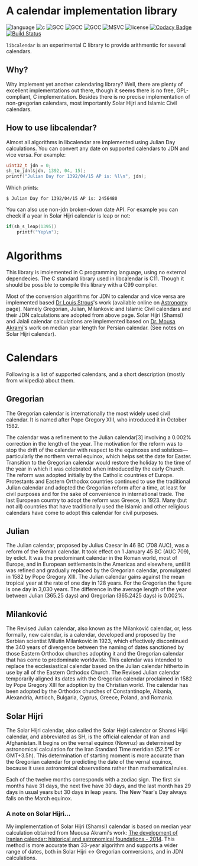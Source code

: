 # A calendar implementation library

![language](https://img.shields.io/badge/language-c-blue.svg)
![c](https://img.shields.io/badge/std-c99-blue.svg)
![GCC](https://img.shields.io/badge/GCC-5.4.0-blue.svg)
![GCC](https://img.shields.io/badge/GCC-4.9.3-blue.svg)
![GCC](https://img.shields.io/badge/GCC-4.8.5-blue.svg)
![MSVC](https://img.shields.io/badge/MSVC-14-red.svg)
![license](https://img.shields.io/badge/license-GPLv3-blue.svg)
[![Codacy Badge](https://api.codacy.com/project/badge/Grade/6d907409c4244a0cb1a5e67299672d57)](https://www.codacy.com/app/soroush/libcalendars?utm_source=github.com&amp;utm_medium=referral&amp;utm_content=soroush/libcalendars&amp;utm_campaign=Badge_Grade)
[![Build Status](https://travis-ci.org/soroush/libcalendars.svg?branch=dev)](https://travis-ci.org/soroush/libcalendars)

`libcalendar` is an experimental C library to provide arithmentic for several
calendars.

## Why?

Why implement yet another calendaring library? Well, there are plenty of
excellent implementations out there, though it seems there is no free,
GPL-compliant, C implementation. Besides there is no precise implementation
of non-gregorian calendars, most importantly Solar Hijri and Islamic Civil
calendars.

## How to use libcalendar?
Almost all algorithms in libcalendar are implemented using Julian Day
calculations. You can convert any date on supported calendars to JDN and vice
versa. For example:

```c
uint32_t jdn = 0;
sh_to_jdn(&jdn, 1392, 04, 15);
printf("Julian Day for 1392/04/15 AP is: %l\n", jdn);
```
Which prints:

```$ Julian Day for 1392/04/15 AP is: 2456480```

You can also use non-jdn broken-down date API. For example you
can check if a year in Solar Hijri calendar is leap or not:

```c
if(sh_s_leap(1395))
    printf("Yep\n");
```
# Algorithms

This library is imolemented in C programming language, using no external
dependecies. The C standard library used in libcalendar is C11. Though it should
be possible to compile this library with a C99 compiler.

Most of the conversion algorithms for JDN to calendar and vice versa are
implemented based
[Dr Louis Strous](http://orcid.org/0000-0003-2110-7248)'s work (available online
on [Astronomy](http://aa.quae.nl/en/reken/juliaansedag.html) page). Namely
Gregorian, Julian, Milankovic and Islamic Civil calendars and their JDN
calculations are adopted from above page. Solar Hijri (Shamsi) and Jalali
calendar calculations are implemented based on
[Dr. Mousa Akrami](http://m-akrami.teacher.srbiau.ac.ir/)'s work on median year
length for Persian calendar. (See notes on Solar Hijri calendar).

# Calendars

Following is a list of supported calendars, and a short description (mostly from
wikipedia) about them.

## Gregorian

The Gregorian calendar is internationally the most widely used civil calendar.
It is named after Pope Gregory XIII, who introduced it in October 1582.

The calendar was a refinement to the Julian calendar[3] involving a 0.002%
correction in the length of the year. The motivation for the reform was to stop
the drift of the calendar with respect to the equinoxes and
solstices—particularly the northern vernal equinox, which helps set the date
for Easter. Transition to the Gregorian calendar would restore the holiday to
the time of the year in which it was celebrated when introduced by the early
Church. The reform was adopted initially by the Catholic countries of Europe.
Protestants and Eastern Orthodox countries continued to use the traditional
Julian calendar and adopted the Gregorian reform after a time, at least for
civil purposes and for the sake of convenience in international trade. The last
European country to adopt the reform was Greece, in 1923. Many (but not all)
countries that have traditionally used the Islamic and other religious calendars
have come to adopt this calendar for civil purposes.

## Julian

The Julian calendar, proposed by Julius Caesar in 46 BC (708 AUC), was a reform
of the Roman calendar. It took effect on 1 January 45 BC (AUC 709), by edict.
It was the predominant calendar in the Roman world, most of Europe, and in
European settlements in the Americas and elsewhere, until it was refined and
gradually replaced by the Gregorian calendar, promulgated in 1582 by Pope
Gregory XIII. The Julian calendar gains against the mean tropical year at the
rate of one day in 128 years. For the Gregorian the figure is one day in 3,030
years. The difference in the average length of the year between Julian (365.25
days) and Gregorian (365.2425 days) is 0.002%.

## Milanković

The Revised Julian calendar, also known as the Milanković calendar, or, less
formally, new calendar, is a calendar, developed and proposed by the Serbian
scientist Milutin Milanković in 1923, which effectively discontinued the 340
years of divergence between the naming of dates sanctioned by those Eastern
Orthodox churches adopting it and the Gregorian calendar that has come to
predominate worldwide. This calendar was intended to replace the ecclesiastical
calendar based on the Julian calendar hitherto in use by all of the Eastern
Orthodox Church. The Revised Julian calendar temporarily aligned its dates with
the Gregorian calendar proclaimed in 1582 by Pope Gregory XIII for adoption by
the Christian world. The calendar has been adopted by the Orthodox churches of
Constantinople, Albania, Alexandria, Antioch, Bulgaria, Cyprus, Greece, Poland,
and Romania.

## Solar Hijri

The Solar Hijri calendar, also called the Solar Hejri calendar or Shamsi Hijri
calendar, and abbreviated as SH, is the official calendar of Iran and
Afghanistan. It begins on the vernal equinox (Nowruz) as determined by
astronomical calculation for the Iran Standard Time meridian
(52.5°E or GMT+3.5h). This determination of starting moment is more accurate
than the Gregorian calendar for predicting the date of the vernal equinox,
because it uses astronomical observations rather than mathematical rules.

Each of the twelve months corresponds with a zodiac sign.
The first six months have 31 days, the next five have 30 days, and the last
month has 29 days in usual years but 30 days in leap years. The New Year's Day
always falls on the March equinox.

### A note on Solar Hijri...

My implementation of Solar Hijri (Shamsi) calendar is based on median year
calculation obtained from Muousa Akrami's work:
[The development of Iranian calendar: historical and astronomical foundations - 2014](https://arxiv.org/pdf/1111.4926.pdf).
This method is more accurate than 33-year algorithm and supports a wider range
of dates, both in Solar Hijri <-> Gregorian comversions, and in JDN
calculations.
